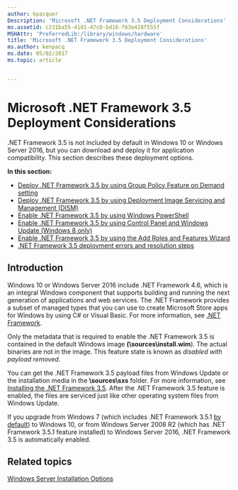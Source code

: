 ```yaml
---
author: kpacquer
Description: 'Microsoft .NET Framework 3.5 Deployment Considerations'
ms.assetid: c231ba55-4181-47c0-bd16-f63e428f555f
MSHAttr: 'PreferredLib:/library/windows/hardware'
title: 'Microsoft .NET Framework 3.5 Deployment Considerations'
ms.author: kenpacq
ms.date: 05/02/2017
ms.topic: article


---
```


# Microsoft .NET Framework 3.5 Deployment Considerations


.NET Framework 3.5 is not included by default in Windows 10 or Windows Server 2016, but you can download and deploy it for application compatibility. This section describes these deployment options.

**In this section:**

-   [Deploy .NET Framework 3.5 by using Group Policy Feature on Demand setting](deploy-net-framework-35-by-using-group-policy-feature-on-demand-setting.md)
-   [Deploy .NET Framework 3.5 by using Deployment Image Servicing and Management (DISM)](deploy-net-framework-35-by-using-deployment-image-servicing-and-management--dism.md)
-   [Enable .NET Framework 3.5 by using Windows PowerShell](enable-net-framework-35-by-using-windows-powershell.md)
-   [Enable .NET Framework 3.5 by using Control Panel and Windows Update (Windows 8 only)](enable-net-framework-35-by-using-control-panel-and-windows-update--windows-8-only.md)
-   [Enable .NET Framework 3.5 by using the Add Roles and Features Wizard](enable-net-framework-35-by-using-the-add-roles-and-features-wizard.md)
-   [.NET Framework 3.5 deployment errors and resolution steps](net-framework-35-deployment-errors-and-resolution-steps.md)

## <span id="Introduction"></span><span id="introduction"></span><span id="INTRODUCTION"></span>Introduction


Windows 10 or Windows Server 2016 include .NET Framework 4.6, which is an integral Windows component that supports building and running the next generation of applications and web services. The .NET Framework provides a subset of managed types that you can use to create Microsoft Store apps for Windows by using C\# or Visual Basic. For more information, see [.NET Framework](http://go.microsoft.com/fwlink/p/?linkid=329972).

Only the metadata that is required to enable the .NET Framework 3.5 is contained in the default Windows image **(\\sources\\install.wim**). The actual binaries are not in the image. This feature state is known as *disabled with payload removed*.

You can get the .NET Framework 3.5 payload files from Windows Update or the installation media in the **\\sources\\sxs** folder. For more information, see [Installing the .NET Framework 3.5](http://go.microsoft.com/fwlink/p/?linkid=257556). After the .NET Framework 3.5 feature is enabled, the files are serviced just like other operating system files from Windows Update.

If you upgrade from Windows 7 (which includes .NET Framework 3.5.1 [by default](http://blogs.msdn.com/b/e7/archive/2009/03/06/beta-to-rc-changes-turning-windows-features-on-or-off.aspx)) to Windows 10, or from Windows Server 2008 R2 (which has .NET Framework 3.5.1 feature installed) to Windows Server 2016, .NET Framework 3.5 is automatically enabled.

## <span id="related_topics"></span>Related topics


[Windows Server Installation Options](http://go.microsoft.com/fwlink/p/?linkid=251454)

 

 






